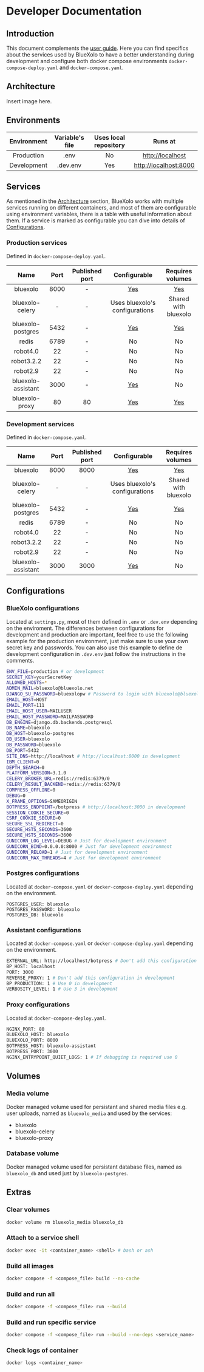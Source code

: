 # Developer Documentation

## Introduction

This document complements the [user guide](../README.md). Here you can find specifics about the services used by BlueXolo to have a better understanding during development and configure both docker compose environments `docker-compose-deploy.yaml` and `docker-compose.yaml`.

## Architecture

Insert image here.

## Environments

| Environment | Variable's file | Uses local repository |                    Runs at                     |
| :---------: | :-------------: | :-------------------: | :--------------------------------------------: |
| Production  |      .env       |          No           |      [http://localhost](http://localhost)      |
| Development |    .dev.env     |          Yes          | [http://localhost:8000](http://localhost:8000) |

## Services

As mentioned in the [Architecture](#architecture) section, BlueXolo works with multiple services running on different containers, and most of them are configurable using environment variables, there is a table
with useful information about them. If a service is marked as configurable you can dive into details of [Configurations](#configurations).

### Production services

Defined in `docker-compose-deploy.yaml`.

|        Name        | Port  | Published port |           Configurable           |   Requires volumes   |
| :----------------: | :---: | :------------: | :------------------------------: | :------------------: |
|      bluexolo      | 8000  |       -        | [Yes](#bluexolo-configurations)  |   [Yes](#volumes)    |
|  bluexolo-celery   |   -   |       -        |  Uses bluexolo's configurations  | Shared with bluexolo |
| bluexolo-postgres  | 5432  |       -        | [Yes](#postgres-configurations)  |   [Yes](#volumes)    |
|       redis        | 6789  |       -        |                No                |          No          |
|      robot4.0      |  22   |       -        |                No                |          No          |
|     robot3.2.2     |  22   |       -        |                No                |          No          |
|      robot2.9      |  22   |       -        |                No                |          No          |
| bluexolo-assistant | 3000  |       -        | [Yes](#assistant-configurations) |          No          |
|   bluexolo-proxy   |  80   |       80       |   [Yes](#proxy-configurations)   |   [Yes](#volumes)    |

### Development services

Defined in `docker-compose.yaml`.

|        Name        | Port  | Published port |           Configurable           |   Requires volumes   |
| :----------------: | :---: | :------------: | :------------------------------: | :------------------: |
|      bluexolo      | 8000  |      8000      | [Yes](#bluexolo-configurations)  |   [Yes](#volumes)    |
|  bluexolo-celery   |   -   |       -        |  Uses bluexolo's configurations  | Shared with bluexolo |
| bluexolo-postgres  | 5432  |       -        | [Yes](#postgres-configurations)  |   [Yes](#volumes)    |
|       redis        | 6789  |       -        |                No                |          No          |
|      robot4.0      |  22   |       -        |                No                |          No          |
|     robot3.2.2     |  22   |       -        |                No                |          No          |
|      robot2.9      |  22   |       -        |                No                |          No          |
| bluexolo-assistant | 3000  |      3000      | [Yes](#assistant-configurations) |          No          |

## Configurations

### BlueXolo configurations

Located at `settings.py`, most of them defined in `.env` or `.dev.env` depending on the enviroment. The differences between configurations for development and production are important, feel free to use the following example for the production environment, just make sure to use your own secret key and passwords. You can also use this example to define de development configuration in `.dev.env` just follow the instructions in the comments. 

```bash
ENV_FILE=production # or development
SECRET_KEY=yourSecretKey
ALLOWED_HOSTS=*
ADMIN_MAIL=bluexolo@bluexolo.net
DJANGO_SU_PASSWORD=bluexolopw # Password to login with bluexolo@bluexolo.net
EMAIL_HOST=HOST
EMAIL_PORT=111
EMAIL_HOST_USER=MAILUSER
EMAIL_HOST_PASSWORD=MAILPASSWORD
DB_ENGINE=django.db.backends.postgresql
DB_NAME=bluexolo
DB_HOST=bluexolo-postgres
DB_USER=bluexolo
DB_PASSWORD=bluexolo
DB_PORT=5432
SITE_DNS=http://localhost # http://localhost:8000 in development
IBM_CLIENT=0
DEPTH_SEARCH=0
PLATFORM_VERSION=3.1.0
CELERY_BROKER_URL=redis://redis:6379/0
CELERY_RESULT_BACKEND=redis://redis:6379/0
COMPRESS_OFFLINE=0
DEBUG=0
X_FRAME_OPTIONS=SAMEORIGIN
BOTPRESS_ENDPOINT=/botpress # http://localhost:3000 in development
SESSION_COOKIE_SECURE=0
CSRF_COOKIE_SECURE=0
SECURE_SSL_REDIRECT=0
SECURE_HSTS_SECONDS=3600
SECURE_HSTS_SECONDS=3600
GUNICORN_LOG_LEVEL=DEBUG # Just for development environment
GUNICORN_BIND=0.0.0.0:8000 # Just for development environment
GUNICORN_RELOAD=1 # Just for development environment
GUNICORN_MAX_THREADS=4 # Just for development environment
```

### Postgres configurations

Located at `docker-compose.yaml` or `docker-compose-deploy.yaml` depending on the environment.

```
POSTGRES_USER: bluexolo
POSTGRES_PASSWORD: bluexolo
POSTGRES_DB: bluexolo
```

### Assistant configurations

Located at `docker-compose.yaml` or `docker-compose-deploy.yaml` depending on the environment.

```bash
EXTERNAL_URL: http://localhost/botpress # Don't add this configuration in development
BP_HOST: localhost
PORT: 3000
REVERSE_PROXY: 1 # Don't add this configuration in development
BP_PRODUCTION: 1 # Use 0 in development
VERBOSITY_LEVEL: 1 # Use 3 in development
```

### Proxy configurations

Located at `docker-compose-deploy.yaml`.

```bash
NGINX_PORT: 80
BLUEXOLO_HOST: bluexolo
BLUEXOLO_PORT: 8000
BOTPRESS_HOST: bluexolo-assistant
BOTPRESS_PORT: 3000
NGINX_ENTRYPOINT_QUIET_LOGS: 1 # If debugging is required use 0
```

## Volumes

### Media volume

Docker managed volume used for persistant and shared media files e.g. user uploads, named as `bluexolo_media` and used by the services: 

- bluexolo
- bluexolo-celery
- bluexolo-proxy

### Database volume

Docker managed volume used for persistant database files, named as `bluexolo_db` and used just by `bluexolo-postgres`.

## Extras

### Clear volumes

```bash
docker volume rm bluexolo_media bluexolo_db
```

### Attach to a service shell

```bash
docker exec -it <container_name> <shell> # bash or ash
```

### Build all images

```bash
docker compose -f <compose_file> build --no-cache
```

### Build and run all

```bash
docker compose -f <compose_file> run --build
```

### Build and run specific service

```bash
docker compose -f <compose_file> run --build --no-deps <service_name>
```

### Check logs of container

```bash
docker logs <container_name>
```